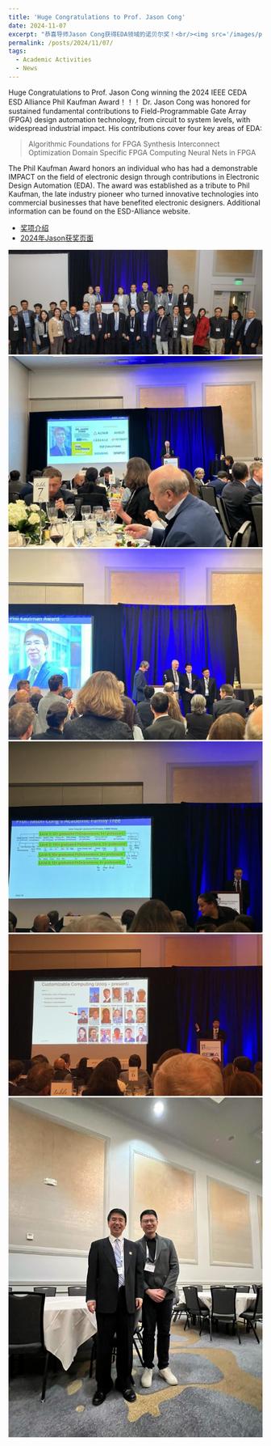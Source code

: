 ```yaml
---
title: 'Huge Congratulations to Prof. Jason Cong'
date: 2024-11-07
excerpt: "恭喜导师Jason Cong获得EDA领域的诺贝尔奖！<br/><img src='/images/posts/phil-kaufman-award/jason.png'>"
permalink: /posts/2024/11/07/
tags:
  - Academic Activities
  - News
---
```


Huge Congratulations to Prof. Jason Cong winning the 2024 IEEE CEDA ESD Alliance Phil Kaufman Award！！！
Dr. Jason Cong was honored for sustained fundamental contributions to Field-Programmable Gate Array (FPGA) design automation technology, from circuit to system levels, with widespread industrial impact. His contributions cover four key areas of EDA: 

> Algorithmic Foundations for FPGA Synthesis Interconnect Optimization Domain Specific FPGA Computing Neural Nets in FPGA

The Phil Kaufman Award honors an individual who has had a demonstrable IMPACT on the field of electronic design through contributions in Electronic Design Automation (EDA). The award was established as a tribute to Phil Kaufman, the late industry pioneer who turned innovative technologies into commercial businesses that have benefited electronic designers. Additional information can be found on the ESD-Alliance website.

* [奖项介绍](https://www.semi.org/en/communities/esda/phil-kaufman-award)
* [2024年Jason获奖页面](https://www.semi.org/en/communities/esda/mediaLibrary/2024_PhilKaufmanAward)

![Fast View](/images/posts/phil-kaufman-award/40_rjm23336.jpg)
![Fast View](/images/posts/phil-kaufman-award/IMG_6507.JPG)
![Fast View](/images/posts/phil-kaufman-award/IMG_6508.JPG)
![Fast View](/images/posts/phil-kaufman-award/IMG_6509.JPG)
![Fast View](/images/posts/phil-kaufman-award/IMG_6510.JPG)
![Fast View](/images/posts/phil-kaufman-award/IMG_6512.JPG)